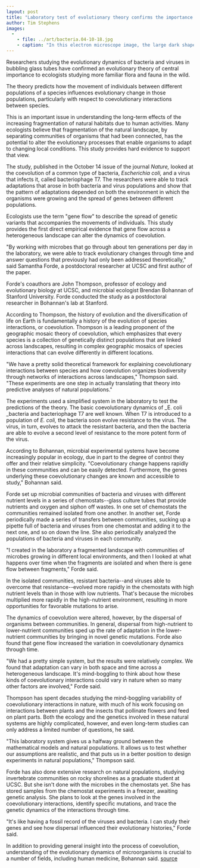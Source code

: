 ```yaml
---
layout: post
title: "Laboratory test of evolutionary theory confirms the importance of connections between populations"
author: Tim Stephens
images:
  -
    - file: ../art/bacteria.04-10-18.jpg
    - caption: "In this electron microscope image, the large dark shapes are E. coli bacteria and the small black dots are the bacteriophage T7 viruses that infect them. Photo: B. Bohannan"
---
```


Researchers studying the evolutionary dynamics of bacteria and viruses in bubbling glass tubes have confirmed an evolutionary theory of central importance to ecologists studying more familiar flora and fauna in the wild.

The theory predicts how the movement of individuals between different populations of a species influences evolutionary change in those populations, particularly with respect to coevolutionary interactions between species.

This is an important issue in understanding the long-term effects of the increasing fragmentation of natural habitats due to human activities. Many ecologists believe that fragmentation of the natural landscape, by separating communities of organisms that had been connected, has the potential to alter the evolutionary processes that enable organisms to adapt to changing local conditions. This study provides hard evidence to support that view.

The study, published in the October 14 issue of the journal _Nature,_ looked at the coevolution of a common type of bacteria, _Escherichia coli,_ and a virus that infects it, called bacteriophage T7. The researchers were able to track adaptations that arose in both bacteria and virus populations and show that the pattern of adaptations depended on both the environment in which the organisms were growing and the spread of genes between different populations.

Ecologists use the term "gene flow" to describe the spread of genetic variants that accompanies the movements of individuals. This study provides the first direct empirical evidence that gene flow across a heterogeneous landscape can alter the dynamics of coevolution.

"By working with microbes that go through about ten generations per day in the laboratory, we were able to track evolutionary changes through time and answer questions that previously had only been addressed theoretically," said Samantha Forde, a postdoctoral researcher at UCSC and first author of the paper.

Forde's coauthors are John Thompson, professor of ecology and evolutionary biology at UCSC, and microbial ecologist Brendan Bohannan of Stanford University. Forde conducted the study as a postdoctoral researcher in Bohannan's lab at Stanford.

According to Thompson, the history of evolution and the diversification of life on Earth is fundamentally a history of the evolution of species interactions, or coevolution. Thompson is a leading proponent of the geographic mosaic theory of coevolution, which emphasizes that every species is a collection of genetically distinct populations that are linked across landscapes, resulting in complex geographic mosaics of species interactions that can evolve differently in different locations.

"We have a pretty solid theoretical framework for explaining coevolutionary interactions between species and how coevolution organizes biodiversity through networks of interactions across landscapes," Thompson said. "These experiments are one step in actually translating that theory into predictive analyses of natural populations."

The experiments used a simplified system in the laboratory to test the predictions of the theory. The basic coevolutionary dynamics of _E. coli _bacteria and bacteriophage T7 are well known. When T7 is introduced to a population of _E. coli,_ the bacteria soon evolve resistance to the virus. The virus, in turn, evolves to attack the resistant bacteria, and then the bacteria are able to evolve a second level of resistance to the more potent form of the virus.

According to Bohannan, microbial experimental systems have become increasingly popular in ecology, due in part to the degree of control they offer and their relative simplicity. "Coevolutionary change happens rapidly in these communities and can be easily detected. Furthermore, the genes underlying these coevolutionary changes are known and accessible to study," Bohannan said.

Forde set up microbial communities of bacteria and viruses with different nutrient levels in a series of chemostats--glass culture tubes that provide nutrients and oxygen and siphon off wastes. In one set of chemostats the communities remained isolated from one another. In another set, Forde periodically made a series of transfers between communities, sucking up a pipette full of bacteria and viruses from one chemostat and adding it to the next one, and so on down the line. She also periodically analyzed the populations of bacteria and viruses in each community.

"I created in the laboratory a fragmented landscape with communities of microbes growing in different local environments, and then I looked at what happens over time when the fragments are isolated and when there is gene flow between fragments," Forde said.

In the isolated communities, resistant bacteria--and viruses able to overcome that resistance--evolved more rapidly in the chemostats with high nutrient levels than in those with low nutrients. That's because the microbes multiplied more rapidly in the high-nutrient environment, resulting in more opportunities for favorable mutations to arise.

The dynamics of coevolution were altered, however, by the dispersal of organisms between communities. In general, dispersal from high-nutrient to lower-nutrient communities sped up the rate of adaptation in the lower-nutrient communities by bringing in novel genetic mutations. Forde also found that gene flow increased the variation in coevolutionary dynamics through time.

"We had a pretty simple system, but the results were relatively complex. We found that adaptation can vary in both space and time across a heterogeneous landscape. It's mind-boggling to think about how these kinds of coevolutionary interactions could vary in nature when so many other factors are involved," Forde said.

Thompson has spent decades studying the mind-boggling variability of coevolutionary interactions in nature, with much of his work focusing on interactions between plants and the insects that pollinate flowers and feed on plant parts. Both the ecology and the genetics involved in these natural systems are highly complicated, however, and even long-term studies can only address a limited number of questions, he said.

"This laboratory system gives us a halfway ground between the mathematical models and natural populations. It allows us to test whether our assumptions are realistic, and that puts us in a better position to design experiments in natural populations," Thompson said.

Forde has also done extensive research on natural populations, studying invertebrate communities on rocky shorelines as a graduate student at UCSC. But she isn't done with the microbes in the chemostats yet. She has stored samples from the chemostat experiments in a freezer, awaiting genetic analysis. She plans to look at the genes involved in the coevolutionary interactions, identify specific mutations, and trace the genetic dynamics of the interactions through time.

"It's like having a fossil record of the viruses and bacteria. I can study their genes and see how dispersal influenced their evolutionary histories," Forde said.

In addition to providing general insight into the process of coevolution, understanding of the evolutionary dynamics of microorganisms is crucial to a number of fields, including human medicine, Bohannan said.
[source](http://www1.ucsc.edu/currents/04-05/10-18/gene_flow.asp "Permalink to gene_flow")
